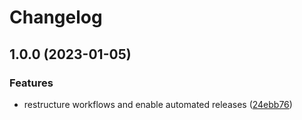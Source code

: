 # Changelog

## 1.0.0 (2023-01-05)


### Features

* restructure workflows and enable automated releases ([24ebb76](https://github.com/rolehippie/filebeat/commit/24ebb761cbfe7a19634e5c18f802a9cccabfee2d))
